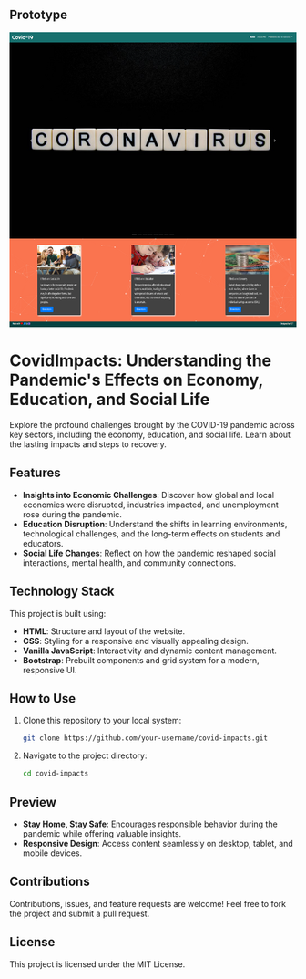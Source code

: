 ## Prototype

![Screenshot](./images/screenshot.png)

# CovidImpacts: Understanding the Pandemic's Effects on Economy, Education, and Social Life

Explore the profound challenges brought by the COVID-19 pandemic across key sectors, including the economy, education, and social life. Learn about the lasting impacts and steps to recovery.

## Features

- **Insights into Economic Challenges**: Discover how global and local economies were disrupted, industries impacted, and unemployment rose during the pandemic.
- **Education Disruption**: Understand the shifts in learning environments, technological challenges, and the long-term effects on students and educators.
- **Social Life Changes**: Reflect on how the pandemic reshaped social interactions, mental health, and community connections.

## Technology Stack

This project is built using:

- **HTML**: Structure and layout of the website.
- **CSS**: Styling for a responsive and visually appealing design.
- **Vanilla JavaScript**: Interactivity and dynamic content management.
- **Bootstrap**: Prebuilt components and grid system for a modern, responsive UI.

## How to Use

1. Clone this repository to your local system:
   ```bash
   git clone https://github.com/your-username/covid-impacts.git
   ```
2. Navigate to the project directory:

   ```bash
   cd covid-impacts

   ```

## Preview

- **Stay Home, Stay Safe**: Encourages responsible behavior during the pandemic while offering valuable insights.
- **Responsive Design**: Access content seamlessly on desktop, tablet, and mobile devices.

## Contributions

Contributions, issues, and feature requests are welcome! Feel free to fork the project and submit a pull request.

## License

This project is licensed under the MIT License.
